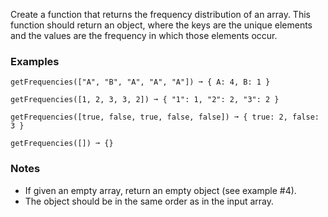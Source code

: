 Create a function that returns the frequency distribution of an array. This function should return an object, where the keys are the unique elements and the values are the frequency in which those elements occur.


### Examples ###
    getFrequencies(["A", "B", "A", "A", "A"]) ➞ { A: 4, B: 1 }

    getFrequencies([1, 2, 3, 3, 2]) ➞ { "1": 1, "2": 2, "3": 2 }

    getFrequencies([true, false, true, false, false]) ➞ { true: 2, false: 3 }

    getFrequencies([]) ➞ {}


### Notes ###
*   If given an empty array, return an empty object (see example #4).
*   The object should be in the same order as in the input array.